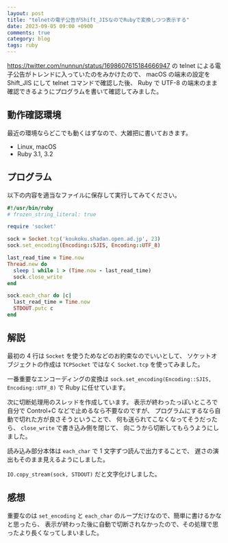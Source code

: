 ```yaml
---
layout: post
title: "telnetの電子公告がShift_JISなのでRubyで変換しつつ表示する"
date: 2023-09-05 09:00 +0900
comments: true
category: blog
tags: ruby
---
```

<https://twitter.com/nunnun/status/1698607615184666947> の telnet による電子公告がトレンドに入っていたのをみかけたので、
macOS の端末の設定を Shift\_JIS にして telnet コマンドで確認した後、
Ruby で UTF-8 の端末のまま確認できるようにプログラムを書いて確認してみました。

<!--more-->

## 動作確認環境

最近の環境ならどこでも動くはずなので、大雑把に書いておきます。

- Linux, macOS
- Ruby 3.1, 3.2

## プログラム

以下の内容を適当なファイルに保存して実行してみてください。

```ruby
#!/usr/bin/ruby
# frozen_string_literal: true

require 'socket'

sock = Socket.tcp('koukoku.shadan.open.ad.jp', 23)
sock.set_encoding(Encoding::SJIS, Encoding::UTF_8)

last_read_time = Time.now
Thread.new do
  sleep 1 while 1 > (Time.now - last_read_time)
  sock.close_write
end

sock.each_char do |c|
  last_read_time = Time.now
  STDOUT.putc c
end
```

## 解説

最初の 4 行は `Socket` を使うためなどのお約束なのでいいとして、
ソケットオブジェクトの作成は `TCPSocket` ではなく `Socket.tcp` を使ってみました。

一番重要なエンコーディングの変換は `sock.set_encoding(Encoding::SJIS, Encoding::UTF_8)` で Ruby に任せています。

次に切断処理用のスレッドを作成しています。
表示が終わったっぽいところで自分で Control+C などで止めるなら不要なのですが、
プログラムにするなら自動で切れた方が良さそうということで、
何も送られてこなくなってそうだったら、
`close_write` で書き込み側を閉じて、
向こうから切断してもらうようにしました。

読み込み部分本体は `each_char` で 1 文字ずつ読んで出力することで、
遅さの演出もそのまま見えるようにしました。

`IO.copy_stream(sock, STDOUT)` だと文字化けしました。

## 感想

重要なのは `set_encoding` と `each_char` のループだけなので、簡単に書けるかなと思ったら、
表示が終わった後に自動で切断されなかったので、その処理で思ったより長くなってしまいました。
